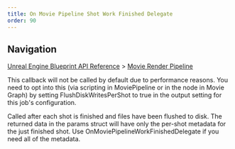 ```yaml
---
title: On Movie Pipeline Shot Work Finished Delegate
order: 90
---
```

## Navigation

[Unreal Engine Blueprint API Reference](https://dev.epicgames.com/documentation/en-us/unreal-engine/BlueprintAPI) > [Movie Render Pipeline](https://dev.epicgames.com/documentation/en-us/unreal-engine/BlueprintAPI/MovieRenderPipeline)

This callback will not be called by default due to performance reasons. You need to opt into this (via scripting
in MoviePipeline or in the node in Movie Graph) by setting FlushDiskWritesPerShot to true in the output setting
for this job's configuration.

Called after each shot is finished and files have been flushed to disk. The returned data in
the params struct will have only the per-shot metadata for the just finished shot. Use
OnMoviePipelineWorkFinishedDelegate if you need all of the metadata.
